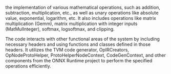 the implementation of various mathematical operations, such as addition, subtraction, multiplication, etc., as well as unary operations like absolute value, exponential, logarithm, etc. It also includes operations like matrix multiplication (Gemm), matrix multiplication with integer inputs (MatMulInteger), softmax, logsoftmax, and clipping.

The code interacts with other functional areas of the system by including necessary headers and using functions and classes defined in those headers. It utilizes the TVM code generator, OpIRCreators, OpNodeProtoHelper, ProtoHelperNodeContext, CodeGenContext, and other components from the ONNX Runtime project to perform the specified operations efficiently.